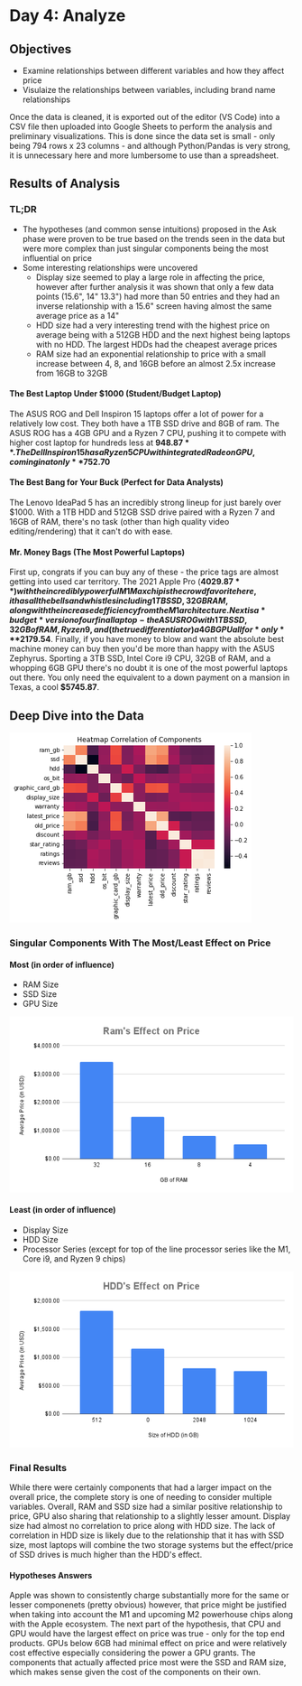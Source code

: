 # Day 4: Analyze
## Objectives
* Examine relationships between different variables and how they affect price
* Visulaize the relationships between variables, including brand name relationships

Once the data is cleaned, it is exported out of the editor (VS Code) into a CSV file then uploaded into Google Sheets to perform the analysis and preliminary visualizations. This is done since the data set is small - only being 794 rows x 23 columns - and although Python/Pandas is very strong, it is unnecessary here and more lumbersome to use than a spreadsheet. 


## Results of Analysis
### TL;DR 
* The hypotheses (and common sense intuitions) proposed in the Ask phase were proven to be true based on the trends seen in the data but were more complex than just singular components being the most influential on price
* Some interesting relationships were uncovered
  - Display size seemed to play a large role in affecting the price, however after further analysis it was shown that only a few data points (15.6", 14" 13.3") had more than 50 entries and they had an inverse relationship with a 15.6" screen having almost the same average price as a 14"
  - HDD size had a very interesting trend with the highest price on average being with a 512GB HDD and the next highest being laptops with no HDD. The largest HDDs had the cheapest average prices
  - RAM size had an exponential relationship to price with a small increase between 4, 8, and 16GB before an almost 2.5x increase from 16GB to 32GB

#### The Best Laptop Under $1000 (Student/Budget Laptop)
The ASUS ROG and Dell Inspiron 15 laptops offer a lot of power for a relatively low cost. They both have a 1TB SSD drive and 8GB of ram. The ASUS ROG has a 4GB GPU and a Ryzen 7 CPU, pushing it to compete with higher cost laptop for hundreds less at **$948.87**. The Dell Inspiron 15 has a Ryzen 5 CPU with integrated Radeon GPU, coming in at only **$752.70**

#### The Best Bang for Your Buck (Perfect for Data Analysts)
The Lenovo IdeaPad 5 has an incredibly strong lineup for just barely over $1000. With a 1TB HDD and 512GB SSD drive paired with a Ryzen 7 and 16GB of RAM, there's no task (other than high quality video editing/rendering) that it can't do with ease. 

#### Mr. Money Bags (The Most Powerful Laptops)
First up, congrats if you can buy any of these - the price tags are almost getting into used car territory. The 2021 Apple Pro (**$4029.87**) with the incredibly powerful M1 Max chip is the crowd favorite here, it has all the bells and whistles including 1TB SSD, 32GB RAM, along with the increased efficiency from the M1 architecture. Next is a *budget* version of our final laptop - the ASUS ROG with 1TB SSD, 32GB of RAM, Ryzen 9, and (the true differentiator) a 4GB GPU all for *only* **$2179.54**. Finally, if you have money to blow and want the absolute best machine money can buy then you'd be more than happy with the ASUS Zephyrus. Sporting a 3TB SSD, Intel Core i9 CPU, 32GB of RAM, and a whopping 6GB GPU there's no doubt it is one of the most powerful laptops out there. You only need the equivalent to a down payment on a mansion in Texas, a cool **$5745.87**. 


## Deep Dive into the Data
![Correlation Heatmap](https://github.com/jbean1597/PersonalPortfolio/blob/main/DataAnalytics/YearInCode/Week1/img/Corr_heatmap.png)

### Singular Components With The Most/Least Effect on Price
#### Most (in order of influence)
* RAM Size
* SSD Size
* GPU Size

![RAM Size vs. Price](https://github.com/jbean1597/PersonalPortfolio/blob/main/DataAnalytics/YearInCode/Week1/img/Ram's%20Effect%20on%20Price.png)

#### Least (in order of influence)
* Display Size
* HDD Size
* Processor Series (except for top of the line processor series like the M1, Core i9, and Ryzen 9 chips)

![HDD Size vs. Price](https://github.com/jbean1597/PersonalPortfolio/blob/main/DataAnalytics/YearInCode/Week1/img/HDD's%20Effect%20on%20Price.png)

### Final Results
While there were certainly components that had a larger impact on the overall price, the complete story is one of needing to consider multiple variables.  Overall, RAM and SSD size had a similar positive relationship to price, GPU also sharing that relationship to a slightly lesser amount. Display size had almost no correlation to price along with HDD size. The lack of correlation in HDD size is likely due to the relationship that it has with SSD size, most laptops will combine the two storage systems but the effect/price of SSD drives is much higher than the HDD's effect.

#### Hypotheses Answers 
Apple was shown to consistently charge substantially more for the same or lesser componenets (pretty obvious) however, that price might be justified when taking into account the M1 and upcoming M2 powerhouse chips along with the Apple ecosystem. The next part of the hypothesis, that CPU and GPU would have the largest effect on price was true - only for the top end products. GPUs below 6GB had minimal effect on price and were relatively cost effective especially considering the power a GPU grants. The components that actually affected price most were the SSD and RAM size, which makes sense given the cost of the components on their own.


